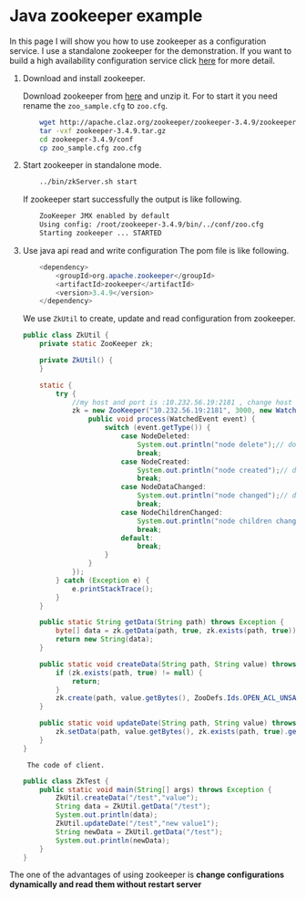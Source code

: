 # Java zookeeper example
In this page I will show you how to use zookeeper as a configuration service. I use a standalone zookeeper for the demonstration.
If you want to build a high availability configuration service click [here](http://zookeeper.apache.org/doc/trunk/zookeeperStarted.html#sc_RunningReplicatedZooKeeper) for more detail.

1. Download and install zookeeper.

    Download zookeeper from [here](http://zookeeper.apache.org/releases.html) and unzip it. For to start it you need rename
    the `zoo_sample.cfg` to `zoo.cfg`.
    ```bash
        wget http://apache.claz.org/zookeeper/zookeeper-3.4.9/zookeeper-3.4.9.tar.gz
        tar -vxf zookeeper-3.4.9.tar.gz
        cd zookeeper-3.4.9/conf
        cp zoo_sample.cfg zoo.cfg
    ```
2. Start zookeeper in standalone mode.

    ```bash
        ../bin/zkServer.sh start
    ```
    If zookeeper start successfully the output is like following.
    ```bash
        ZooKeeper JMX enabled by default
        Using config: /root/zookeeper-3.4.9/bin/../conf/zoo.cfg
        Starting zookeeper ... STARTED
    ```
3. Use java api read and write configuration
    The pom file is like following.
    ```java
        <dependency>
            <groupId>org.apache.zookeeper</groupId>
            <artifactId>zookeeper</artifactId>
            <version>3.4.9</version>
        </dependency>
    ```
    We use `ZkUtil` to create, update and read configuration from zookeeper.

    ```java
    public class ZkUtil {
        private static ZooKeeper zk;
    
        private ZkUtil() {
        }
    
        static {
            try {
                //my host and port is :10.232.56.19:2181 , change host and port to yours
                zk = new ZooKeeper("10.232.56.19:2181", 3000, new Watcher() {
                    public void process(WatchedEvent event) {
                        switch (event.getType()) {
                            case NodeDeleted:
                                System.out.println("node delete");// do your logic here
                                break;
                            case NodeCreated:
                                System.out.println("node created");// do your logic here
                                break;
                            case NodeDataChanged:
                                System.out.println("node changed");// do your logic here
                                break;
                            case NodeChildrenChanged:
                                System.out.println("node children changed");// do your logic here
                                break;
                            default:
                                break;
                        }
                    }
                });
            } catch (Exception e) {
                e.printStackTrace();
            }
        }
    
        public static String getData(String path) throws Exception {
            byte[] data = zk.getData(path, true, zk.exists(path, true));
            return new String(data);
        }
    
        public static void createData(String path, String value) throws Exception {
            if (zk.exists(path, true) != null) {
                return;
            }
            zk.create(path, value.getBytes(), ZooDefs.Ids.OPEN_ACL_UNSAFE, CreateMode.PERSISTENT);
        }
    
        public static void updateDate(String path, String value) throws Exception {
            zk.setData(path, value.getBytes(), zk.exists(path, true).getVersion());
        }
    }
    ```
        The code of client.
    ```java
    public class ZkTest {
        public static void main(String[] args) throws Exception {
            ZkUtil.createData("/test","value");
            String data = ZkUtil.getData("/test");
            System.out.println(data);
            ZkUtil.updateDate("/test","new value1");
            String newData = ZkUtil.getData("/test");
            System.out.println(newData);
        }
    }
    ```

The one of the advantages of using zookeeper is **change configurations dynamically and read them without restart server**